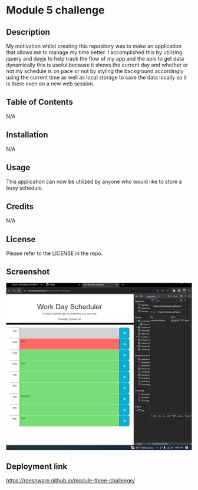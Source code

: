 # Module 5 challenge 

## Description

My motivation whilst creating this repository was to make an application that allows me to manage my time better. I accomplished this by utilizing jquery and dayjs to help track the flow of my app and the apis to get data dynamically this is useful because it shows the current day and whether or not my schedule is on pace or not by styling the background accordingly using the current time as well as local storage to save the data locally so it is there even on a new web session.

## Table of Contents 

N/A

## Installation

N/A

## Usage

This application can now be utilized by anyone who would like to store a busy schedule.

## Credits

N/A

## License

Please refer to the LICENSE in the repo.

## Screenshot

![Alt text](screenshot.JPG)

## Deployment link

https://roesnware.github.io/module-three-challenge/
